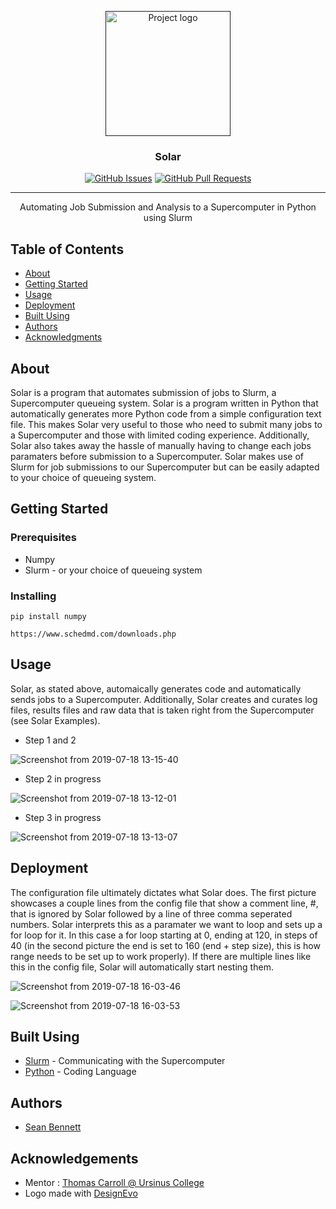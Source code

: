 <p align="center">
  <a href="" rel="noopener">
 <img width=200px height=200px src="https://user-images.githubusercontent.com/51754047/61475629-3e111080-a959-11e9-8191-01b67aad8c9b.jpg" alt="Project logo"></a>
</p>

<h3 align="center">Solar</h3>

<div align="center">

  
  [![GitHub Issues](https://img.shields.io/github/issues/bennettsean/Solar.svg)](https://github.com/bennettsean/Solar/issues)
  [![GitHub Pull Requests](https://img.shields.io/github/issues-pr/bennettsean/Solar.svg)](https://github.com/bennettsean/Solar/pulls)
  

</div>

---

<p align="center"> Automating Job Submission and Analysis to a Supercomputer in Python using Slurm
    <br> 
</p>

## Table of Contents
- [About](#about)
- [Getting Started](#getting_started)
- [Usage](#usage)
- [Deployment](#deployment)
- [Built Using](#built_using)
- [Authors](#authors)
- [Acknowledgments](#acknowledgement)

## About <a name = "about"></a>

Solar is a program that automates submission of jobs to Slurm, a Supercomputer queueing system. Solar is a program written in Python that automatically generates more Python code from a simple configuration text file. This makes Solar very useful to those who need to submit many jobs to a Supercomputer and those with limited coding experience. Additionally, Solar also takes away the hassle of manually having to change each jobs paramaters before submission to a Supercomputer. Solar makes use of Slurm for job submissions to our Supercomputer but can be easily adapted to your choice of queueing system.

## Getting Started <a name = "getting_started"></a>

### Prerequisites

- Numpy
- Slurm - or your choice of queueing system


### Installing

```
pip install numpy
```

```
https://www.schedmd.com/downloads.php
```


## Usage <a name="usage"></a>
Solar, as stated above, automaically generates code and automatically sends jobs to a Supercomputer. Additionally, Solar creates and curates log files, results files and raw data that is taken right from the Supercomputer (see Solar Examples).

- Step 1 and 2

![Screenshot from 2019-07-18 13-15-40](https://user-images.githubusercontent.com/51754047/61478739-2e48fa80-a960-11e9-8fc7-8dc7963a16be.png)

- Step 2 in progress

![Screenshot from 2019-07-18 13-12-01](https://user-images.githubusercontent.com/51754047/61478761-3ef97080-a960-11e9-917c-00dc60ce4c85.png)

- Step 3 in progress

![Screenshot from 2019-07-18 13-13-07](https://user-images.githubusercontent.com/51754047/61478776-4882d880-a960-11e9-8930-6bd6985c9ae3.png)


## Deployment <a name = "deployment"></a>

The configuration file ultimately dictates what Solar does. The first picture showcases a couple lines from the config file that show a comment line, #, that is ignored by Solar followed by a line of three comma seperated numbers. Solar interprets this as a paramater we want to loop and sets up a for loop for it. In this case a for loop starting at 0, ending at 120, in steps of 40 (in the second picture the end is set to 160 (end + step size), this is how range needs to be set up to work properly). If there are multiple lines like this in the config file, Solar will automatically start nesting them.

![Screenshot from 2019-07-18 16-03-46](https://user-images.githubusercontent.com/51754047/61488475-52173b00-a976-11e9-91ce-81c50ec41afd.png)

![Screenshot from 2019-07-18 16-03-53](https://user-images.githubusercontent.com/51754047/61488516-6c511900-a976-11e9-8b1f-6acecf79224f.png)


## Built Using <a name = "built_using"></a>
- [Slurm](https://www.schedmd.com/) - Communicating with the Supercomputer
- [Python](https://www.python.org/) - Coding Language

## Authors <a name = "authors"></a>
- [Sean Bennett](https://github.com/bennettsean) 

## Acknowledgements <a name = "acknowledgement"></a>
- Mentor : [Thomas Carroll @ Ursinus College](https://www.ursinus.edu/live/profiles/186-thomas-carroll)
- <div>Logo made with <a href="/en/" title="Free Online Logo Maker">DesignEvo</a></div>
